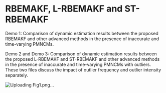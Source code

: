 # RBEMAKF, L-RBEMAKF and ST-RBEMAKF

Demo 1: Comparison of dynamic estimation results between the proposed RBEMAKF and other advanced methods in the presence of inaccurate and time-varying PMNCMs.

Demo 2 and Demo 3: Comparison of dynamic estimation results between the proposed L-RBEMAKF and ST-RBEMAKF and other advanced methods in the presence of inaccurate and time-varying PMNCMs with outliers. These two files discuss the impact of outlier frequency and outlier intensity separately.


![Uploading Fig1.png…]()
